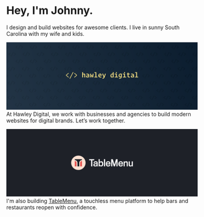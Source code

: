# Hey, I'm Johnny.

I design and build websites for awesome clients. I live in sunny South Carolina with my wife and kids.

![Hawley Digital Banner](./hawley-digital-banner.png)
At Hawley Digital, we work with businesses and agencies to build modern websites for digital brands. Let’s work together.

![Table Menu Banner](./table-menu-banner.png)
I'm also building [TableMenu](https://get.tablemenu.app), a touchless menu platform to help bars and restaurants reopen with confidence.
